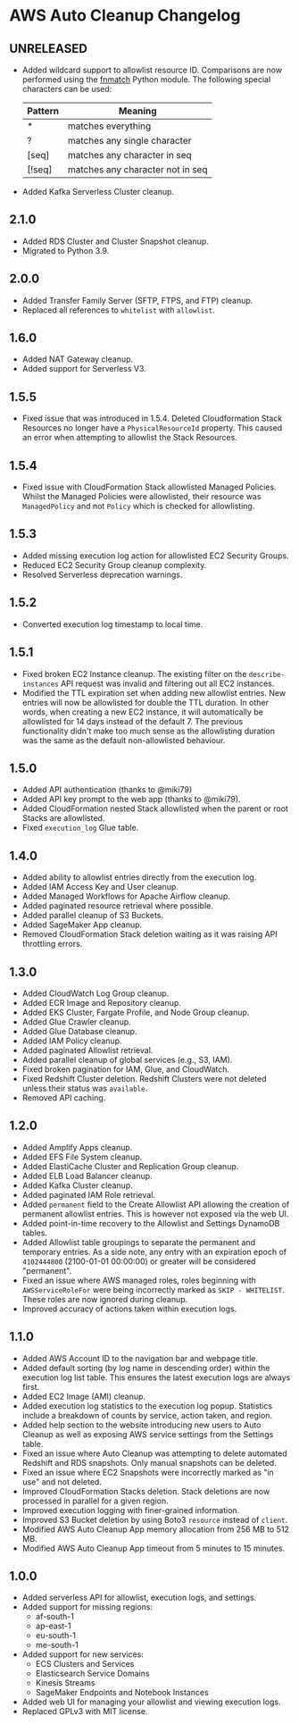 # AWS Auto Cleanup Changelog

## UNRELEASED

- Added wildcard support to allowlist resource ID. Comparisons are now performed using the [fnmatch](https://docs.python.org/3/library/fnmatch.html) Python module. The following special characters can be used:

  | Pattern | Meaning                          |
  | ------- | -------------------------------- |
  | \*      | matches everything               |
  | ?       | matches any single character     |
  | [seq]   | matches any character in seq     |
  | [!seq]  | matches any character not in seq |

- Added Kafka Serverless Cluster cleanup.

## 2.1.0

- Added RDS Cluster and Cluster Snapshot cleanup.
- Migrated to Python 3.9.

## 2.0.0

- Added Transfer Family Server (SFTP, FTPS, and FTP) cleanup.
- Replaced all references to `whitelist` with `allowlist`.

## 1.6.0

- Added NAT Gateway cleanup.
- Added support for Serverless V3.

## 1.5.5

- Fixed issue that was introduced in 1.5.4. Deleted Cloudformation Stack Resources no longer have a `PhysicalResourceId` property. This caused an error when attempting to allowlist the Stack Resources.

## 1.5.4

- Fixed issue with CloudFormation Stack allowlisted Managed Policies. Whilst the Managed Policies were allowlisted, their resource was `ManagedPolicy` and not `Policy` which is checked for allowlisting.

## 1.5.3

- Added missing execution log action for allowlisted EC2 Security Groups.
- Reduced EC2 Security Group cleanup complexity.
- Resolved Serverless deprecation warnings.

## 1.5.2

- Converted execution log timestamp to local time.

## 1.5.1

- Fixed broken EC2 Instance cleanup. The existing filter on the `describe-instances` API request was invalid and filtering out all EC2 instances.
- Modified the TTL expiration set when adding new allowlist entries. New entries will now be allowlisted for double the TTL duration. In other words, when creating a new EC2 instance, it will automatically be allowlisted for 14 days instead of the default 7. The previous functionality didn't make too much sense as the allowlisting duration was the same as the default non-allowlisted behaviour.

## 1.5.0

- Added API authentication (thanks to @miki79)
- Added API key prompt to the web app (thanks to @miki79).
- Added CloudFormation nested Stack allowlisted when the parent or root Stacks are allowlisted.
- Fixed `execution_log` Glue table.

## 1.4.0

- Added ability to allowlist entries directly from the execution log.
- Added IAM Access Key and User cleanup.
- Added Managed Workflows for Apache Airflow cleanup.
- Added paginated resource retrieval where possible.
- Added parallel cleanup of S3 Buckets.
- Added SageMaker App cleanup.
- Removed CloudFormation Stack deletion waiting as it was raising API throttling errors.

## 1.3.0

- Added CloudWatch Log Group cleanup.
- Added ECR Image and Repository cleanup.
- Added EKS Cluster, Fargate Profile, and Node Group cleanup.
- Added Glue Crawler cleanup.
- Added Glue Database cleanup.
- Added IAM Policy cleanup.
- Added paginated Allowlist retrieval.
- Added parallel cleanup of global services (e.g., S3, IAM).
- Fixed broken pagination for IAM, Glue, and CloudWatch.
- Fixed Redshift Cluster deletion. Redshift Clusters were not deleted unless their status was `available`.
- Removed API caching.

## 1.2.0

- Added Amplify Apps cleanup.
- Added EFS File System cleanup.
- Added ElastiCache Cluster and Replication Group cleanup.
- Added ELB Load Balancer cleanup.
- Added Kafka Cluster cleanup.
- Added paginated IAM Role retrieval.
- Added `permanent` field to the Create Allowlist API allowing the creation of permanent allowlist entries. This is however not exposed via the web UI.
- Added point-in-time recovery to the Allowlist and Settings DynamoDB tables.
- Added Allowlist table groupings to separate the permanent and temporary entries. As a side note, any entry with an expiration epoch of `4102444800` (2100-01-01 00:00:00) or greater will be considered "permanent".
- Fixed an issue where AWS managed roles, roles beginning with `AWSServiceRoleFor` were being incorrectly marked as `SKIP - WHITELIST`. These roles are now ignored during cleanup.
- Improved accuracy of actions taken within execution logs.

## 1.1.0

- Added AWS Account ID to the navigation bar and webpage title.
- Added default sorting (by log name in descending order) within the execution log list table. This ensures the latest execution logs are always first.
- Added EC2 Image (AMI) cleanup.
- Added execution log statistics to the execution log popup. Statistics include a breakdown of counts by service, action taken, and region.
- Added help section to the website introducing new users to Auto Cleanup as well as exposing AWS service settings from the Settings table.
- Fixed an issue where Auto Cleanup was attempting to delete automated Redshift and RDS snapshots. Only manual snapshots can be deleted.
- Fixed an issue where EC2 Snapshots were incorrectly marked as "in use" and not deleted.
- Improved CloudFormation Stacks deletion. Stack deletions are now processed in parallel for a given region.
- Improved execution logging with finer-grained information.
- Improved S3 Bucket deletion by using Boto3 `resource` instead of `client`.
- Modified AWS Auto Cleanup App memory allocation from 256 MB to 512 MB.
- Modified AWS Auto Cleanup App timeout from 5 minutes to 15 minutes.

## 1.0.0

- Added serverless API for allowlist, execution logs, and settings.
- Added support for missing regions:
  - af-south-1
  - ap-east-1
  - eu-south-1
  - me-south-1
- Added support for new services:
  - ECS Clusters and Services
  - Elasticsearch Service Domains
  - Kinesis Streams
  - SageMaker Endpoints and Notebook Instances
- Added web UI for managing your allowlist and viewing execution logs.
- Replaced GPLv3 with MIT license.
